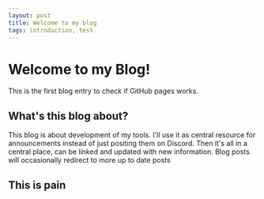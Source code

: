 ```yaml
---
layout: post
title: Welcome to my blog
tags: introduction, test
---
```

# Welcome to my Blog!
This is the first blog entry to check if GitHub pages works.

## What's this blog about?
This blog is about development of my tools. I'll use it as central resource for announcements instead of just positing them on Discord. Then it's all in a central place, can be linked and updated with new information.
Blog posts will occasionally redirect to more up to date posts

## This is pain
